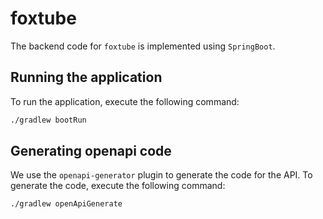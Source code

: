 # foxtube

The backend code for `foxtube` is implemented using `SpringBoot`.

## Running the application

To run the application, execute the following command:

```bash
./gradlew bootRun
```

## Generating openapi code

We use the `openapi-generator` plugin to generate the code for the API. To generate the code, execute the following command:

```bash
./gradlew openApiGenerate
```
